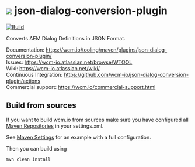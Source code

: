 <img src="https://wcm.io/images/favicon-16@2x.png"/> json-dialog-conversion-plugin
======
[![Build](https://github.com/wcm-io/json-dialog-conversion-plugin/workflows/Build/badge.svg?branch=develop)](https://github.com/wcm-io/json-dialog-conversion-plugin/actions?query=workflow%3ABuild+branch%3Adevelop)

Converts AEM Dialog Definitions in JSON Format.

Documentation: https://wcm.io/tooling/maven/plugins/json-dialog-conversion-plugin/<br/>
Issues: https://wcm-io.atlassian.net/browse/WTOOL<br/>
Wiki: https://wcm-io.atlassian.net/wiki/<br/>
Continuous Integration: https://github.com/wcm-io/json-dialog-conversion-plugin/actions<br/>
Commercial support: https://wcm.io/commercial-support.html


## Build from sources

If you want to build wcm.io from sources make sure you have configured all [Maven Repositories](https://wcm.io/maven.html) in your settings.xml.

See [Maven Settings](https://github.com/wcm-io/json-dialog-conversion-plugin/blob/develop/.maven-settings.xml) for an example with a full configuration.

Then you can build using

```
mvn clean install
```
